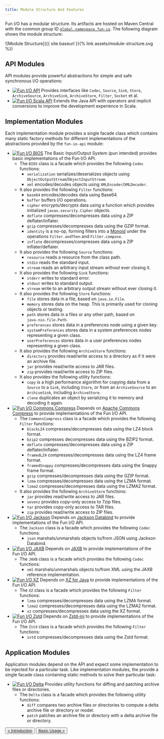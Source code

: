 ```yaml
---
title: Module Structure And Features
---
```


Fun I/O has a modular structure.
Its artifacts are hosted on Maven Central with the common group ID 
[`global.namespace.fun-io`](http://search.maven.org/#search%7Cga%7C1%7Cglobal.namespace.fun-io).
The following diagram shows the module structure:

![Module Structure]({{ site.baseurl }}{% link assets/module-structure.svg %})

## API Modules

API modules provide powerful abstractions for simple and safe synchronous I/O operations:

+ [![Fun I/O API](https://img.shields.io/maven-central/v/global.namespace.fun-io/fun-io-api.svg?label=Fun%20I/O%20API&maxAge=3600)](https://search.maven.org/#search%7Cga%7C1%7Cg%3A%22global.namespace.fun-io%22%20AND%20a%3A%22fun-io-api%22)
  Provides interfaces like `Codec`, `Source`, `Sink`, `Store`, `ArchiveSource`, `ArchiveSink`, `ArchiveStore`, `Filter`, 
  `Socket` et al.
+ [![Fun I/O Scala API](https://img.shields.io/maven-central/v/global.namespace.fun-io/fun-io-scala-api_2.12.svg?label=Fun%20I/O%20Scala%20API&maxAge=3600)](https://search.maven.org/#search%7Cga%7C1%7Cg%3A%22global.namespace.fun-io%22%20AND%20a%3A%22fun-io-scala-api_2.12%22)
  Extends the Java API with operators and implicit conversions to improve the development experience in Scala.

## Implementation Modules

Each implementation module provides a single facade class which contains many static factory methods for different 
implementations of the abstractions provided by the `fun-io-api` module:

+ [![Fun I/O BIOS](https://img.shields.io/maven-central/v/global.namespace.fun-io/fun-io-bios.svg?label=Fun%20I/O%20BIOS&maxAge=3600)](https://search.maven.org/#search%7Cga%7C1%7Cg%3A%22global.namespace.fun-io%22%20AND%20a%3A%22fun-io-bios%22)
  The Basic Input/Output System (pun intended) provides basic implementations of the Fun I/O API.
  + The `BIOS` class is a facade which provides the following `Codec` functions:
    + `serialization` serializes/deserializes objects using `ObjectOutputStream`/`ObjectInputStream`.
    + `xml` encodes/decodes objects using `XMLEncoder`/`XMLDecoder`.
  + It also provides the following `Filter` functions:
    + `base64` encodes/decodes data using Base64.
    + `buffer` buffers I/O operations.
    + `cipher` encrypts/decrypts data using a function which provides initialized `javax.security.Cipher` objects.
    + `deflate` compresses/decompresses data using a ZIP deflater/inflater.
    + `gzip` compresses/decompresses data using the GZIP format.
    + `identity` is a no-op, forming filters into a [Monoid] under the operations `Filter.andThen` and `Filter.compose`.
    + `inflate` decompresses/compresses data using a ZIP inflater/deflater.
  + It also provides the following `Source` functions:
    + `resource` reads a resource from the class path.
    + `stdin` reads the standard input.
    + `stream` reads an arbitrary input stream without ever closing it.
  + It also provides the following `Sink` functions:
    + `stderr` writes to standard error.
    + `stdout` writes to standard output.
    + `stream` write to an arbitrary output stream without ever closing it.
  + It also provides the following `Store` functions:
    + `file` stores data in a file, based on `java.io.File`. 
    + `memory` stores data on the heap. This is primarily used for cloning objects or testing.
    + `path` stores data in a files or any other path, based on `java.nio.file.Path`.
    + `preferences` stores data in a preferences node using a given key.
    + `systemPreferences` stores data in a system preferences nodes representing a given class.
    + `userPreferences` stores data in a user preferences nodes representing a given class.
  + It also provides the following `ArchiveStore` functions:
    + `directory` provides read/write access to a directory as if it were an archive file.
    + `jar` provides read/write access to JAR files.
    + `zip` provides read/write access to ZIP files.
  + It also provides the following utility functions:
    + `copy` is a high performance algorithm for copying data from a `Source` to a `Sink`, including `Store`, or from 
      an `ArchiveSource` to an `ArchiveSink`, including `ArchiveStore`.
    + `clone` duplicates an object by serializing it to memory and decoding it again.  
+ [![Fun I/O Commons Compress](https://img.shields.io/maven-central/v/global.namespace.fun-io/fun-io-commons-compress.svg?label=Fun%20I/O%20Commons%20Compress&maxAge=3600)](https://search.maven.org/#search%7Cga%7C1%7Cg%3A%22global.namespace.fun-io%22%20AND%20a%3A%22fun-io-commons-compress%22)
  Depends on [Apache Commons Compress] to provide implementations of the Fun I/O API.
  + The `CommonsCompress` class is a facade which provides the following `Filter` functions: 
    + `blockLZ4` compresses/decompresses data using the LZ4 block format.
    + `bzip2` compresses decompresses data using the BZIP2 format.
    + `deflate` compresses/decompresses data using a ZIP deflater/inflater.
    + `framedLZ4` compresses/decompresses data using the LZ4 frame format.
    + `framedSnappy` compresses/decompresses data using the Snappy frame format.
    + `gzip` compresses/decompresses data using the GZIP format.
    + `lzma` compresses/decompresses data using the LZMA format.
    + `lzma2` compresses/decompresses data using the LZMA2 format.
  + It also provides the following `ArchiveStore` functions:
    + `jar` provides read/write access to JAR files.
    + `sevenz` provides copy-only access to 7zip files.
    + `tar` provides copy-only access to TAR files.
    + `zip` provides read/write access to ZIP files.
+ [![Fun I/O Jackson](https://img.shields.io/maven-central/v/global.namespace.fun-io/fun-io-jackson.svg?label=Fun%20I/O%20Jackson&maxAge=3600)](https://search.maven.org/#search%7Cga%7C1%7Cg%3A%22global.namespace.fun-io%22%20AND%20a%3A%22fun-io-jackson%22)
  Depends on [Jackson Databind] to provide implementations of the Fun I/O API. 
  + The `Jackson` class is a facade which provides the following `Codec` functions:
    + `json` marshals/unmarshals objects to/from JSON using Jackson Databind.
+ [![Fun I/O JAXB](https://img.shields.io/maven-central/v/global.namespace.fun-io/fun-io-jaxb.svg?label=Fun%20I/O%20JAXB&maxAge=3600)](https://search.maven.org/#search%7Cga%7C1%7Cg%3A%22global.namespace.fun-io%22%20AND%20a%3A%22fun-io-jaxb%22)
  Depends on [JAXB] to provide implementations of the Fun I/O API.
  + The `JAXB` class is a facade which provides the following `Codec` functions:
    + `xml` marshals/unmarshals objects to/from XML using the JAXB reference implementation.
+ [![Fun I/O XZ](https://img.shields.io/maven-central/v/global.namespace.fun-io/fun-io-xz.svg?label=Fun%20I/O%20XZ&maxAge=3600)](https://search.maven.org/#search%7Cga%7C1%7Cg%3A%22global.namespace.fun-io%22%20AND%20a%3A%22fun-io-xz%22)
  Depends on [XZ for Java] to provide implementations of the Fun I/O API.
  + The `XZ` class is a facade which provides the following `Filter` functions:
    + `lzma` compresses/decompresses data using the LZMA format.
    + `lzma2` compresses/decompresses data using the LZMA2 format.
    + `xz` compresses/decompresses data using the XZ format.
+ [![Fun I/O Zstd](https://img.shields.io/maven-central/v/global.namespace.fun-io/fun-io-zstd.svg?label=Fun%20I/O%20Zstd&maxAge=3600)](https://search.maven.org/#search%7Cga%7C1%7Cg%3A%22global.namespace.fun-io%22%20AND%20a%3A%22fun-io-zstd%22)
  Depends on [Zstd-jni] to provide implementations of the Fun I/O API.
  + The `Zstd` class is a facade which provides the following `Filter` functions:
    + `zstd` compresses/decompresses data using the Zstd format.

## Application Modules

Application modules depend on the API and expect some implementation to be injected for a particular task.
Like implementation modules, the provide a single facade class containing static methods to solve their particular task: 

+ [![Fun I/O Delta](https://img.shields.io/maven-central/v/global.namespace.fun-io/fun-io-delta.svg?label=Fun%20I/O%20Delta&maxAge=3600)](https://search.maven.org/#search%7Cga%7C1%7Cg%3A%22global.namespace.fun-io%22%20AND%20a%3A%22fun-io-delta%22)
  Provides utility functions for diffing and patching archive files or directories.
  + The `Delta` class is a facade which provides the following utility functions:
    + `diff` compares two archive files or directories to compute a delta archive file or directory or model.
    + `patch` patches an archive file or directory with a delta archive file or directory.

<div class="btn-group d-flex justify-content-center" role="group" aria-label="Pagination">
  <button type="button" class="btn btn-light"><a href="{{ site.baseurl }}{% link index.md %}">&laquo; Introduction</a></button>
  <button type="button" class="btn btn-light"><a href="{{ site.baseurl }}{% link basic-usage.md %}">Basic Usage &raquo;</a></button>
</div>

[Apache Commons Compress]: https://commons.apache.org/proper/commons-compress/
[Jackson Databind]: http://wiki.fasterxml.com/JacksonHome
[JAXB]: https://javaee.github.io/jaxb-v2/
[Monoid]: https://en.wikipedia.org/wiki/Monoid
[XZ for Java]: https://tukaani.org/xz/
[Zstd-jni]: https://github.com/luben/zstd-jni
